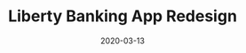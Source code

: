 ---
title: "Liberty Banking App Redesign"
date: "2020-03-13"
featuredImage: "../images/liberty-banking-app.png"
client: "Music"
projectLink: "https://dribbble.com/shots/10739025-Liberty-Banking-App-Redesign"
---